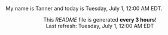 My name is Tanner and today is Tuesday, July 1, 12:00 AM EDT.

<p align="center">This <i>README</i> file is generated <b>every 3 hours</b>!</br>Last refresh: Tuesday, July 1, 12:00 AM EDT<br /></p>
